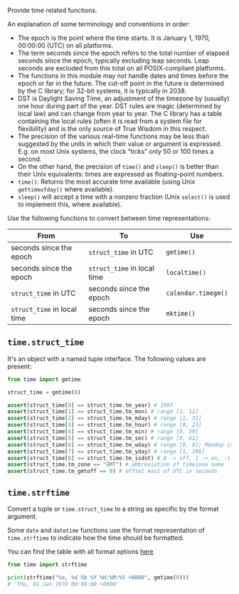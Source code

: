 Provide time related functions.

An explanation of some terminology and conventions in order:
- The epoch is the point where the time starts. It is January 1, 1970, 00:00:00 (UTC) on all platforms.
- The term seconds since the epoch refers to the total number of elapsed seconds since the epoch, typically excluding leap seconds. Leap seconds are excluded from this total on all POSIX-compliant platforms.
- The functions in this module may not handle dates and times before the epoch or far in the future. The cut-off point in the future is determined by the C library; for 32-bit systems, it is typically in 2038.
- DST is Daylight Saving Time, an adjustment of the timezone by (usually) one hour during part of the year. DST rules are magic (determined by local law) and can change from year to year. The C library has a table containing the local rules (often it is read from a system file for flexibility) and is the only source of True Wisdom in this respect.
- The precision of the various real-time functions may be less than suggested by the units in which their value or argument is expressed. E.g. on most Unix systems, the clock “ticks” only 50 or 100 times a second.
- On the other hand, the precision of `time()` and `sleep()` is better than their Unix equivalents: times are expressed as floating-point numbers.
- `time()`: Returns the most accurate time available (using Unix `gettimeofday()` where available).
- `sleep()` will accept a time with a nonzero fraction (Unix `select()` is used to implement this, where available).

Use the following functions to convert between time representations:
 
| From                        | To                          | Use                 |
| --------------------------- | --------------------------- | ------------------- |
| seconds since the epoch     | `struct_time` in UTC        | `gmtime()`          |
| seconds since the epoch     | `struct_time` in local time | `localtime()`       |
| `struct_time` in UTC        | seconds since the epoch     | `calendar.timegm()` |
| `struct_time` in local time | seconds since the epoch     | `mktime()`          |
## `time.struct_time`
It's an object with a named tuple interface. The following values are present:
```python
from time import gmtime

struct_time = gmtime(0)

assert(struct_time[0] == struct_time.tm_year) # 1997
assert(struct_time[1] == struct_time.tm_mon) # range [1, 12]
assert(struct_time[2] == struct_time.tm_mday) # range [1, 31]
assert(struct_time[3] == struct_time.tm_hour) # range [0, 23]
assert(struct_time[4] == struct_time.tm_min) # range [0, 59]
assert(struct_time[5] == struct_time.tm_sec) # range [0, 61]
assert(struct_time[6] == struct_time.tm_wday) # range [0, 6]; Monday is 0
assert(struct_time[7] == struct_time.tm_yday) # range [1, 366]
assert(struct_time[8] == struct_time.tm_isdst) # 0 -> off, 1 -> on, -1 -> unknwon
assert(struct_time.tm_zone == "GMT") # abbreviation of timezone name
assert(struct_time.tm_gmtoff == 0) # offset east of UTC in seconds
```
## `time.strftime`
Convert a tuple or `time.struct_time` to a string as specific by the format argument.

Some `date` and `datetime` functions use the format representation of `time.strftime` to indicate how the time should be formatted. 

You can find the table with all format options [here](https://docs.python.org/3/library/time.html#time.strftime)

```python
from time import strftime

print(strftime("%a, %d %b %Y %H:%M:%S +0000", gmtime(0)))
# 'Thu, 01 Jan 1970 00:00:00 +0000'
```